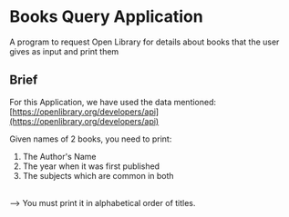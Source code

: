 
# Books Query Application

A program to request Open Library for details about books that the user gives as input and print them

 ## Brief

For this Application, we have used the data mentioned: [https://openlibrary.org/developers/api](https://openlibrary.org/developers/api)

Given names of 2 books, you need to print:

1. The Author's Name
2. The year when it was first published
3. The subjects which are common in both
<br>
--> You must print it in alphabetical order of titles.


